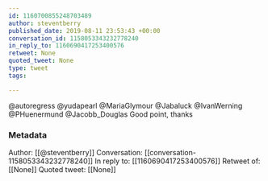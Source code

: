 ```yaml
---
id: 1160700855248703489
author: steventberry
published_date: 2019-08-11 23:53:43 +00:00
conversation_id: 1158053343232778240
in_reply_to: 1160690417253400576
retweet: None
quoted_tweet: None
type: tweet
tags:

---
```


@autoregress @yudapearl @MariaGlymour @Jabaluck @IvanWerning @PHuenermund @Jacobb_Douglas Good point, thanks

### Metadata

Author: [[@steventberry]]
Conversation: [[conversation-1158053343232778240]]
In reply to: [[1160690417253400576]]
Retweet of: [[None]]
Quoted tweet: [[None]]
